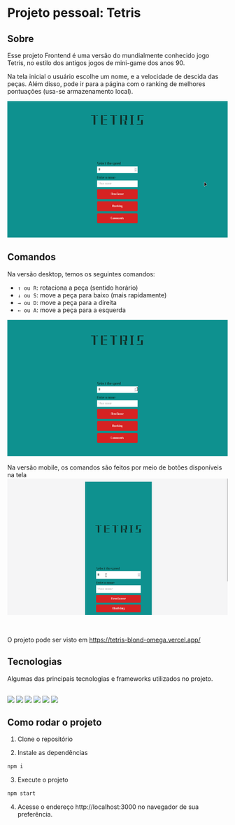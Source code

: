 # Projeto pessoal: Tetris

## Sobre

Esse projeto Frontend é uma versão do mundialmente conhecido jogo Tetris, no estilo dos antigos jogos de mini-game dos anos 90.

Na tela inicial o usuário escolhe um nome, e a velocidade de descida das peças. Além disso, pode ir para a página com o ranking de melhores pontuações (usa-se armazenamento local).

<img src="./src/assets/images/menuTetris.gif" height="312px" alt="My project">

## Comandos

Na versão desktop, temos os seguintes comandos:

- `↑ ou R`: rotaciona a peça (sentido horário)
- `↓ ou S`: move a peça para baixo (mais rapidamente)
- `→ ou D`: move a peça para a direita
- `← ou A`: move a peça para a esquerda

<img src="./src/assets/images/gameDesktop.gif" height="312px" alt="My project">

<br />

Na versão mobile, os comandos são feitos por meio de botões disponíveis na tela
<img src="./src/assets/images/gameMobile.gif" width= "681px" height="312px" alt="My project">

<br />

O projeto pode ser visto em https://tetris-blond-omega.vercel.app/

## Tecnologias

Algumas das principais tecnologias e frameworks utilizados no projeto.<br/><br/>

<div>
    <img src="https://img.shields.io/badge/React-20232A?style=for-the-badge&logo=react&logoColor=61DAFB" height="22px" />
    <img src="https://img.shields.io/badge/react-app%20-%2320232a.svg?&style=for-the-badge&color=60ddf9&logo=react&logoColor=%2361DAFB" height="22px" />
    <img src="https://img.shields.io/badge/TypeScript-007ACC?style=for-the-badge&logo=typescript&logoColor=white" height="22px" />
    <img src="https://img.shields.io/badge/Redux-593D88?style=for-the-badge&logo=redux&logoColor=white" height="22px" />
    <img src="https://img.shields.io/badge/styled--components-DB7093?style=for-the-badge&logo=styled-components&logoColor=white" height="22px"/>
    <img src="https://img.shields.io/badge/React_Router-CA4245?style=for-the-badge&logo=react-router&logoColor=white" height="22px" />
    
</div>

## Como rodar o projeto

1. Clone o repositório

2. Instale as dependências

```bash
npm i
```

3. Execute o projeto

```bash
npm start
```

4. Acesse o endereço http://localhost:3000 no navegador de sua preferência.
